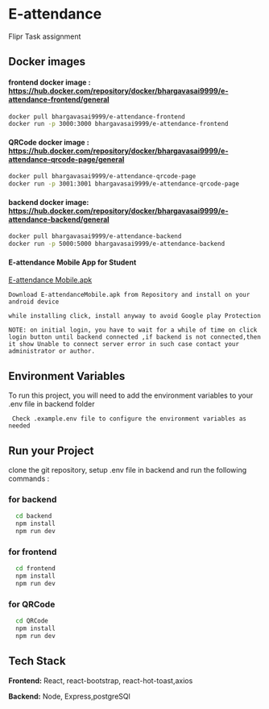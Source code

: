 # E-attendance
Flipr Task assignment


## Docker images

#### frontend docker image : https://hub.docker.com/repository/docker/bhargavasai9999/e-attendance-frontend/general


```bash
docker pull bhargavasai9999/e-attendance-frontend
docker run -p 3000:3000 bhargavasai9999/e-attendance-frontend
```
#### QRCode docker image : https://hub.docker.com/repository/docker/bhargavasai9999/e-attendance-qrcode-page/general


```bash
docker pull bhargavasai9999/e-attendance-qrcode-page
docker run -p 3001:3001 bhargavasai9999/e-attendance-qrcode-page
```

#### backend docker image: https://hub.docker.com/repository/docker/bhargavasai9999/e-attendance-backend/general

```bash
docker pull bhargavasai9999/e-attendance-backend
docker run -p 5000:5000 bhargavasai9999/e-attendance-backend
```

#### E-attendance Mobile App for Student
[E-attendance Mobile.apk](https://github.com/bhargavasai9999/e-attendance/blob/main/E-attenadance%20Mobile.apk)

` Download E-attendanceMobile.apk from Repository and install on your android device `

` while installing click, install anyway to avoid Google play Protection `

` NOTE: on initial login, you have to wait for a while of time on click login button until backend connected ,if backend is not connected,then it show Unable to connect server error in such case contact your administrator or author. `

## Environment Variables

To run this project, you will need to add the environment variables to your .env file in backend folder

` Check .example.env file to configure the environment variables as needed`



## Run your Project
clone the git repository, setup .env file in backend and  run the following commands :

### for backend
```bash
  cd backend
  npm install
  npm run dev
```
### for frontend
```bash
  cd frontend
  npm install
  npm run dev
```

### for QRCode
```bash
  cd QRCode
  npm install
  npm run dev
```


## Tech Stack

**Frontend:** React, react-bootstrap, react-hot-toast,axios

**Backend:** Node, Express,postgreSQl
